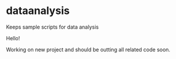 # dataanalysis
Keeps sample scripts for data analysis


Hello!

Working on new project and should be outting all related code soon.
